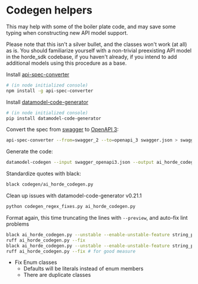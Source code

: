 # Codegen helpers

This may help with some of the boiler plate code, and may save some typing when constructing new API model support.

Please note that this isn't a silver bullet, and the classes won't work (at all) as is. You should familiarize yourself with a non-trivial preexisting API model in the horde_sdk codebase, if you haven't already, if you intend to add additional models using this procedure as a base.

Install [api-spec-converter](https://github.com/LucyBot-Inc/api-spec-converter)
```bash
# (in node initialized console)
npm install -g api-spec-converter
```

Install [datamodel-code-generator](https://github.com/koxudaxi/datamodel-code-generator)

```bash
# (in node initialized console)
pip install datamodel-code-generator
```

Convert the spec from [swagger](https://swagger.io/specification/v2/) to [OpenAPI 3](https://swagger.io/specification/):

```bash
api-spec-converter --from=swagger_2 --to=openapi_3 swagger.json > swagger_openapi3.json
```

Generate the code:
```bash
datamodel-codegen --input swagger_openapi3.json --output ai_horde_codegen.py --output-model-type pydantic_v2.BaseModel --use-union-operator --field-constraints
```

Standardize quotes with black:
```bash
black codegen/ai_horde_codegen.py
```

Clean up issues with datamodel-code-generator v0.21.1
```bash
python codegen_regex_fixes.py ai_horde_codegen.py
```

Format again, this time truncating the lines with `--preview`, and auto-fix lint problems
```bash
black ai_horde_codegen.py --unstable --enable-unstable-feature string_processing
ruff ai_horde_codegen.py --fix
black ai_horde_codegen.py --unstable --enable-unstable-feature string_processing # for good measure
ruff ai_horde_codegen.py --fix # for good measure
```

* Fix Enum classes
  * Defaults will be literals instead of enum members
  * There are duplicate classes
